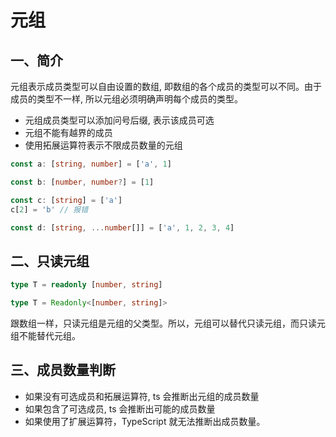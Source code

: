 # 元组
## 一、简介
元组表示成员类型可以自由设置的数组, 即数组的各个成员的类型可以不同。由于成员的类型不一样, 所以元组必须明确声明每个成员的类型。
- 元组成员类型可以添加问号后缀, 表示该成员可选
- 元组不能有越界的成员
- 使用拓展运算符表示不限成员数量的元组
```ts
const a: [string, number] = ['a', 1]

const b: [number, number?] = [1]

const c: [string] = ['a']
c[2] = 'b' // 报错

const d: [string, ...number[]] = ['a', 1, 2, 3, 4]
```

## 二、只读元组
```ts
type T = readonly [number, string]

type T = Readonly<[number, string]> 
```
跟数组一样，只读元组是元组的父类型。所以，元组可以替代只读元组，而只读元组不能替代元组。

## 三、成员数量判断
- 如果没有可选成员和拓展运算符, ts 会推断出元组的成员数量
- 如果包含了可选成员, ts 会推断出可能的成员数量
- 如果使用了扩展运算符，TypeScript 就无法推断出成员数量。